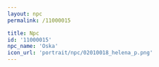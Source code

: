 ```yaml
---
layout: npc
permalink: /11000015

title: Npc
id: '11000015'
npc_name: 'Oska'
icon_url: 'portrait/npc/02010018_helena_p.png'
---
```


